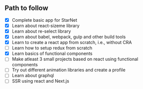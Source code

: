 ## Path to follow

- [X] Complete basic app for StarNet
- [X] Learn about react-sizeme library
- [X] Learn about re-select library
- [X] Learn about babel, webpack, gulp and other build tools
- [X] Learn to create a react app from scratch, i.e., without CRA
- [ ] Learn how to setup redux from scratch
- [X] Learn basics of functional components
- [ ] Make atleast 3 small projects based on react using functional components
- [ ] Try out different animation libraries and create a profile 
- [ ] Learn about graphql
- [ ] SSR using react and Next.js
